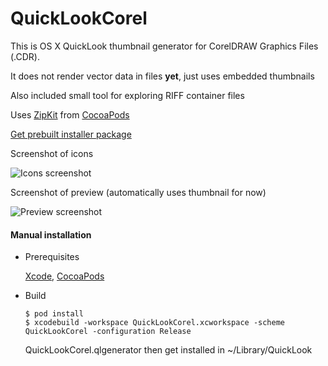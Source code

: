 QuickLookCorel
==============

This is OS X QuickLook thumbnail generator for CorelDRAW Graphics Files (.CDR).

It does not render vector data in files **yet**, just uses embedded thumbnails

Also included small tool for exploring RIFF container files

Uses [ZipKit](https://github.com/kolpanic/ZipKit) from [CocoaPods](https://github.com/CocoaPods/CocoaPods)

[Get prebuilt installer package](http://charlieroot.github.io/files/QuickLookCorel.pkg)

Screenshot of icons

![Icons screenshot](http://charlieroot.github.io/images/shot1.png)

Screenshot of preview (automatically uses thumbnail for now)

![Preview screenshot](http://charlieroot.github.io/images/shot2.png)

#### Manual installation

* Prerequisites

  [Xcode](http://developer.apple.com), [CocoaPods](https://github.com/CocoaPods/CocoaPods)
  
* Build

  ```
  $ pod install
  $ xcodebuild -workspace QuickLookCorel.xcworkspace -scheme QuickLookCorel -configuration Release
  ```
  QuickLookCorel.qlgenerator then get installed in ~/Library/QuickLook